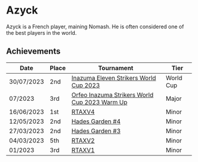 # Azyck

Azyck is a French player, maining Nomash.
He is often considered one of the best players in the world.

## Achievements

| Date | Place | Tournament | Tier |
| - | - | - | - |
| 30/07/2023 | 2nd | [Inazuma Eleven Strikers World Cup 2023](/inapedia/tournaments/worldcup23.md) | World Cup |
| 07/2023 | 3rd | [Orfeo Inazuma Strikers World Cup 2023 Warm Up](inapedia/tournaments/misc/orfeowc.md) | Major |
| 16/06/2023 | 1st | [RTAXV4](inapedia/tournaments/rtaxv/rtaxv4.md) | Minor |
| 12/05/2023 | 2nd | [Hades Garden #4](inapedia/tournaments/hg/hg4.md) | Minor |
| 27/03/2023 | 2nd | [Hades Garden #3](inapedia/tournaments/hg/hg3.md) | Minor |
| 04/03/2023 | 5th | [RTAXV2](inapedia/tournaments/rtaxv/rtaxv2.md) | Minor |
| 01/2023 | 3rd | [RTAXV1](inapedia/tournaments/rtaxv/rtaxv1.md) | Minor |
